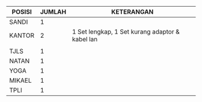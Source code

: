 

| POSISI | JUMLAH | KETERANGAN                                      |
| ------ | ------ | ----------------------------------------------- |
| SANDI  | 1      |                                                 |
| KANTOR | 2      | 1 Set lengkap, 1 Set kurang adaptor & kabel lan |
|        |        |                                                 |
| TJLS   | 1      |                                                 |
| NATAN  | 1      |                                                 |
| YOGA   | 1      |                                                 |
| MIKAEL | 1      |                                                 |
| TPLI   | 1      |                                                 |
